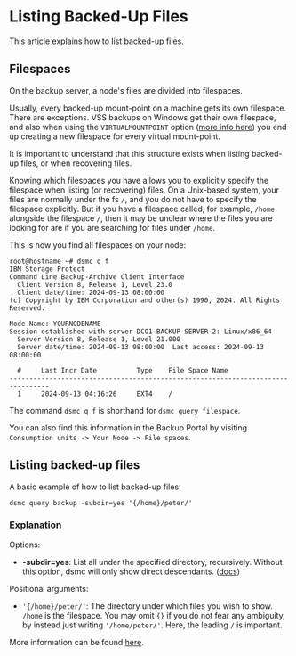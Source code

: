 Listing Backed-Up Files
===========================
This article explains how to list backed-up files.

Filespaces
-------------
On the backup server, a node's files are divided into filespaces. 

Usually, every backed-up mount-point on a machine gets its own filespace.
There are exceptions. VSS backups on Windows get their own 
filespace, and also when using the `VIRTUALMOUNTPOINT` option ([more info here](include-exclude.md#with-virtual-mount-points)) you end up creating a new 
filespace for every virtual mount-point. 

It is important to understand that this structure exists when 
listing backed-up files, or when recovering files.

Knowing which filespaces you have allows you to explicitly
specify the filespace when listing (or recovering) files. 
On a Unix-based system, your files are normally under the fs `/`, 
and you do not have to specify the filespace explicitly.
But if you have a filespace called, for example, `/home` 
alongside the filespace `/`, then it may be unclear where the files
you are looking for are if you are searching for files under `/home`.

This is how you find all filespaces on your node:
```
root@hostname ~# dsmc q f 
IBM Storage Protect
Command Line Backup-Archive Client Interface
  Client Version 8, Release 1, Level 23.0 
  Client date/time: 2024-09-13 08:00:00
(c) Copyright by IBM Corporation and other(s) 1990, 2024. All Rights Reserved. 

Node Name: YOURNODENAME
Session established with server DCO1-BACKUP-SERVER-2: Linux/x86_64
  Server Version 8, Release 1, Level 21.000
  Server date/time: 2024-09-13 08:00:00  Last access: 2024-09-13 08:00:00

  #     Last Incr Date          Type    File Space Name
--------------------------------------------------------------------------------
  1     2024-09-13 04:16:26     EXT4    /               
```

The command `dsmc q f` is shorthand for `dsmc query filespace`.

You can also find this information in the Backup Portal by visiting 
`Consumption units -> Your Node -> File spaces`.

Listing backed-up files
---------------
A basic example of how to list backed-up files:
```
dsmc query backup -subdir=yes '{/home}/peter/'
```

### Explanation

Options:

- **-subdir=yes**: List all under the specified directory, recursively. 
  Without this option, dsmc will only show direct descendants. ([docs](https://www.ibm.com/docs/en/storage-protect/8.1.24?topic=reference-subdir))

Positional arguments:

- `'{/home}/peter/'`: The directory under which files you wish to 
  show. `/home` is the filespace. You may omit `{}` if you do not fear
  any ambiguity, by instead just writing `'/home/peter/'`. Here, the leading 
  `/` is important.

More information can be found [here](https://www.ibm.com/docs/en/storage-protect/8.1.24?topic=commands-query-backup).